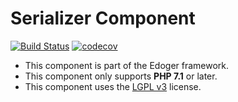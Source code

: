 # Serializer Component #

[![Build Status](https://travis-ci.org/edoger/serializer.svg?branch=master)](https://travis-ci.org/edoger/serializer)
[![codecov](https://codecov.io/gh/edoger/serializer/branch/master/graph/badge.svg)](https://codecov.io/gh/edoger/serializer)

- This component is part of the Edoger framework.
- This component only supports **PHP 7.1** or later.
- This component uses the [LGPL v3](https://www.gnu.org/licenses/lgpl-3.0.en.html) license.
